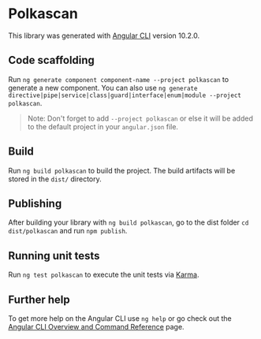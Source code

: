 # Polkascan

This library was generated with [Angular CLI](https://github.com/angular/angular-cli) version 10.2.0.

## Code scaffolding

Run `ng generate component component-name --project polkascan` to generate a new component. You can also use `ng generate directive|pipe|service|class|guard|interface|enum|module --project polkascan`.
> Note: Don't forget to add `--project polkascan` or else it will be added to the default project in your `angular.json` file. 

## Build

Run `ng build polkascan` to build the project. The build artifacts will be stored in the `dist/` directory.

## Publishing

After building your library with `ng build polkascan`, go to the dist folder `cd dist/polkascan` and run `npm publish`.

## Running unit tests

Run `ng test polkascan` to execute the unit tests via [Karma](https://karma-runner.github.io).

## Further help

To get more help on the Angular CLI use `ng help` or go check out the [Angular CLI Overview and Command Reference](https://angular.io/cli) page.
